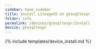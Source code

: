 ```yaml
---
sidebar: home_sidebar
title: Install LineageOS on gtesqltespr
folder: info
permalink: /devices/gtesqltespr/install
device: gtesqltespr
---
```

{% include templates/device_install.md %}
